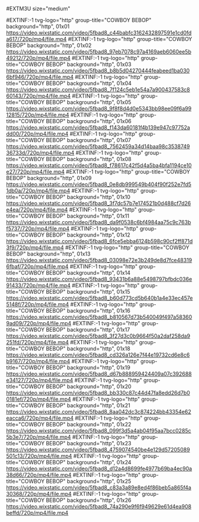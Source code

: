 #EXTM3U size="medium"

#EXTINF:-1 tvg-logo="http" group-title="COWBOY BEBOP" background="http", 01x01
https://video.wixstatic.com/video/5fbad8_c44babfc3162432897591e1cd0fda617/720p/mp4/file.mp4
#EXTINF:-1 tvg-logo="http" group-title="COWBOY BEBOP" background="http", 01x02
https://video.wixstatic.com/video/5fbad8_97eb7078c97a4169aeb6060ee5b49212/720p/mp4/file.mp4
#EXTINF:-1 tvg-logo="http" group-title="COWBOY BEBOP" background="http", 01x03
https://video.wixstatic.com/video/5fbad8_b8b5d04270444feabeed1ba0306bf946/720p/mp4/file.mp4
#EXTINF:-1 tvg-logo="http" group-title="COWBOY BEBOP" background="http", 01x04
https://video.wixstatic.com/video/5fbad8_7f124c5eb1e54a7a900437583c860143/720p/mp4/file.mp4
#EXTINF:-1 tvg-logo="http" group-title="COWBOY BEBOP" background="http", 01x05
https://video.wixstatic.com/video/5fbad8_9f8f8d4d0e5343bb98ee09f6a9912815/720p/mp4/file.mp4
#EXTINF:-1 tvg-logo="http" group-title="COWBOY BEBOP" background="http", 01x06
https://video.wixstatic.com/video/5fbad8_f143da60181f4b139e947c97752add00/720p/mp4/file.mp4
#EXTINF:-1 tvg-logo="http" group-title="COWBOY BEBOP" background="http", 01x07
https://video.wixstatic.com/video/5fbad8_7562459a34d14baa98c353874936733d/720p/mp4/file.mp4
#EXTINF:-1 tvg-logo="http" group-title="COWBOY BEBOP" background="http", 01x08
https://video.wixstatic.com/video/5fbad8_f78617c42f5d4a5ba4bfa1194ce10e27/720p/mp4/file.mp4
#EXTINF:-1 tvg-logo="http" group-title="COWBOY BEBOP" background="http", 01x09
https://video.wixstatic.com/video/5fbad8_0e8db999549b404f90f252e7fd51db0a/720p/mp4/file.mp4
#EXTINF:-1 tvg-logo="http" group-title="COWBOY BEBOP" background="http", 01x10
https://video.wixstatic.com/video/5fbad8_3f7dc57b7e174521b0d488cf7d26e4ea/720p/mp4/file.mp4
#EXTINF:-1 tvg-logo="http" group-title="COWBOY BEBOP" background="http", 01x11
https://video.wixstatic.com/video/5fbad8_da9f0538c6bf4984aa75c9c763bf5737/720p/mp4/file.mp4
#EXTINF:-1 tvg-logo="http" group-title="COWBOY BEBOP" background="http", 01x12
https://video.wixstatic.com/video/5fbad8_6fce5ebba6124b598c90cf2ff871d3f9/720p/mp4/file.mp4
#EXTINF:-1 tvg-logo="http" group-title="COWBOY BEBOP" background="http", 01x13
https://video.wixstatic.com/video/5fbad8_03098e72e3b249de8d7fce483196fbaf/720p/mp4/file.mp4
#EXTINF:-1 tvg-logo="http" group-title="COWBOY BEBOP" background="http", 01x14
https://video.wixstatic.com/video/5fbad8_93431b6a88e5498797bfbdc036e91433/720p/mp4/file.mp4
#EXTINF:-1 tvg-logo="http" group-title="COWBOY BEBOP" background="http", 01x15
https://video.wixstatic.com/video/5fbad8_b60d773cd5b640b1a4e33ec457e5148f/720p/mp4/file.mp4
#EXTINF:-1 tvg-logo="http" group-title="COWBOY BEBOP" background="http", 01x16
https://video.wixstatic.com/video/5fbad8_b810567d73b540049f497a583609ad09/720p/mp4/file.mp4
#EXTINF:-1 tvg-logo="http" group-title="COWBOY BEBOP" background="http", 01x17
https://video.wixstatic.com/video/5fbad8_3f27d3c0b9664f50a2daf258da9251fd/720p/mp4/file.mp4
#EXTINF:-1 tvg-logo="http" group-title="COWBOY BEBOP" background="http", 01x18
https://video.wixstatic.com/video/5fbad8_cd326a126e7f44e19732cd6e8c6b9167/720p/mp4/file.mp4
#EXTINF:-1 tvg-logo="http" group-title="COWBOY BEBOP" background="http", 01x19
https://video.wixstatic.com/video/5fbad8_d67b888959424409a07c392688e34127/720p/mp4/file.mp4
#EXTINF:-1 tvg-logo="http" group-title="COWBOY BEBOP" background="http", 01x20
https://video.wixstatic.com/video/5fbad8_bb330c87c44d47fa8edd26d7b00181ef/720p/mp4/file.mp4
#EXTINF:-1 tvg-logo="http" group-title="COWBOY BEBOP" background="http", 01x21
https://video.wixstatic.com/video/5fbad8_8aa042dc3c874224bb43354e62eacca6/720p/mp4/file.mp4
#EXTINF:-1 tvg-logo="http" group-title="COWBOY BEBOP" background="http", 01x22
https://video.wixstatic.com/video/5fbad8_099f3d5a4ab04f95aa7bcc0285c5b3e7/720p/mp4/file.mp4
#EXTINF:-1 tvg-logo="http" group-title="COWBOY BEBOP" background="http", 01x23
https://video.wixstatic.com/video/5fbad8_4759074540be4e129d57205089501c13/720p/mp4/file.mp4
#EXTINF:-1 tvg-logo="http" group-title="COWBOY BEBOP" background="http", 01x24
https://video.wixstatic.com/video/5fbad8_d12a4d8699fe4977b69ba4ec90a38d66/720p/mp4/file.mp4
#EXTINF:-1 tvg-logo="http" group-title="COWBOY BEBOP" background="http", 01x25
https://video.wixstatic.com/video/5fbad8_c83a3a89e8ed4f86beb5a865f4a30368/720p/mp4/file.mp4
#EXTINF:-1 tvg-logo="http" group-title="COWBOY BEBOP" background="http", 01x26
https://video.wixstatic.com/video/5fbad8_74a290e9f6f949629e61d4ea908beffd/720p/mp4/file.mp4
